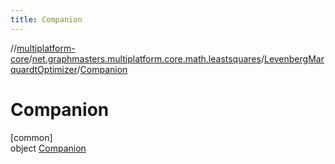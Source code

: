 ```yaml
---
title: Companion
---
```

//[multiplatform-core](../../../../index.html)/[net.graphmasters.multiplatform.core.math.leastsquares](../../index.html)/[LevenbergMarquardtOptimizer](../index.html)/[Companion](index.html)



# Companion



[common]\
object [Companion](index.html)


